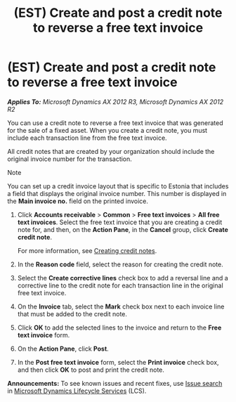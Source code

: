 ﻿---
title: (EST) Create and post a credit note to reverse a free text invoice
TOCTitle: (EST) Create and post a credit note to reverse a free text invoice
ms:assetid: 904f4117-c1a3-489b-8225-f1bec1b52911
ms:mtpsurl: https://technet.microsoft.com/en-us/library/JJ710864(v=AX.60)
ms:contentKeyID: 49385260
ms.date: 04/18/2014
mtps_version: v=AX.60
f1_keywords:
- reversal
- free text invoice
- fixed asset
- credit note
- post a credit note
- create a credit note
- reverse free text invoice
---

# (EST) Create and post a credit note to reverse a free text invoice 


_**Applies To:** Microsoft Dynamics AX 2012 R3, Microsoft Dynamics AX 2012 R2_

You can use a credit note to reverse a free text invoice that was generated for the sale of a fixed asset. When you create a credit note, you must include each transaction line from the free text invoice.

All credit notes that are created by your organization should include the original invoice number for the transaction.


> [!NOTE]
> <P>You can set up a credit invoice layout that is specific to Estonia that includes a field that displays the original invoice number. This number is displayed in the <STRONG>Main invoice no.</STRONG> field on the printed invoice.</P>



1.  Click **Accounts receivable** \> **Common** \> **Free text invoices** \> **All free text invoices**. Select the free text invoice that you are creating a credit note for, and then, on the **Action Pane**, in the **Cancel** group, click **Create credit note**.
    
    For more information, see [Creating credit notes](creating-credit-notes.md).

2.  In the **Reason code** field, select the reason for creating the credit note.

3.  Select the **Create corrective lines** check box to add a reversal line and a corrective line to the credit note for each transaction line in the original free text invoice.

4.  On the **Invoice** tab, select the **Mark** check box next to each invoice line that must be added to the credit note.

5.  Click **OK** to add the selected lines to the invoice and return to the **Free text invoice** form.

6.  On the **Action Pane**, click **Post**.

7.  In the **Post free text invoice** form, select the **Print invoice** check box, and then click **OK** to post and print the credit note.

  
**Announcements:** To see known issues and recent fixes, use [Issue search](http://go.microsoft.com/fwlink/?linkid=389258) in [Microsoft Dynamics Lifecycle Services](http://go.microsoft.com/fwlink/?linkid=306505) (LCS).

